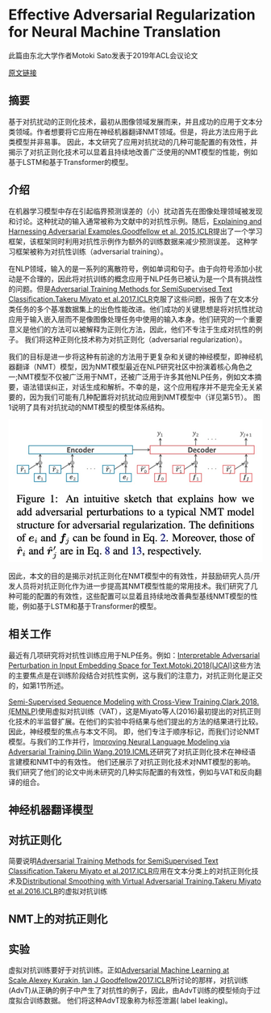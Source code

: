 # Effective Adversarial Regularization for Neural Machine Translation

此篇由东北大学作者Motoki Sato发表于2019年ACL会议论文

[原文链接](https://www.aclweb.org/anthology/P19-1020)

## 摘要



基于对抗扰动的正则化技术，最初从图像领域发展而来，并且成功的应用于文本分类领域。作者想要将它应用在神经机器翻译NMT领域。但是，将此方法应用于此类模型并非易事。 因此，本文研究了应用对抗扰动的几种可能配置的有效性，并揭示了对抗正则化技术可以显着且持续地改善广泛使用的NMT模型的性能，例如基于LSTM和基于Transformer的模型。

## 介绍

在机器学习模型中存在引起临界预测误差的（小）扰动首先在图像处理领域被发现和讨论。这种扰动的输入通常被称为文献中的对抗性示例。随后，[Explaining and Harnessing Adversarial Examples.Goodfellow et al. 2015.ICLR](https://arxiv.org/abs/1412.6572)提出了一个学习框架，该框架同时利用对抗性示例作为额外的训练数据来减少预测误差。 这种学习框架被称为对抗性训练（adversarial training）。

在NLP领域，输入的是一系列的离散符号，例如单词和句子。由于向符号添加小扰动是不合理的，因此将对抗训练的概念应用于NLP任务已被认为是一个具有挑战性的问题。但是[Adversarial Training Methods for SemiSupervised Text Classification.Takeru Miyato et al.2017.ICLR]()克服了这些问题，报告了在文本分类任务的多个基准数据集上的出色性能改进。他们成功的关键思想是将对抗性扰动应用于输入嵌入层而不是像图像处理任务中使用的输入本身。他们研究的一个重要意义是他们的方法可以被解释为正则化方法，因此，他们不专注于生成对抗性的例子。 我们将这种正则化技术称为对抗正则化（adversarial regularization）。

我们的目标是进一步将这种有前途的方法用于更复杂和关键的神经模型，即神经机器翻译（NMT）模型，因为NMT模型最近在NLP研究社区中扮演着核心角色之一;NMT模型不仅被广泛用于NMT，还被广泛用于许多其他NLP任务，例如文本摘要，语法错误纠正，对话生成和解析。不幸的是，这个应用程序并不是完全无关紧要的，因为我们可能有几种配置将对抗扰动应用到NMT模型中（详见第5节）。 图1说明了具有对抗扰动的NMT模型的模型体系结构。

![1.jpg](./adver_regula_NMT/1.jpg)

因此，本文的目的是揭示对抗正则化在NMT模型中的有效性，并鼓励研究人员/开发人员将对抗正则化作为进一步提高其NMT模型性能的常用技术。我们研究了几种可能的配置的有效性，这些配置可以显着且持续地改善典型基线NMT模型的性能，例如基于LSTM和基于Transformer的模型。

## 相关工作

最近有几项研究将对抗性训练应用于NLP任务。例如：[Interpretable Adversarial Perturbation in Input Embedding Space for Text.Motoki.2018(IJCAI)](http://export.arxiv.org/pdf/1805.02917)这些方法的主要焦点是在训练阶段结合对抗性实例，这与我们的注意力，对抗正则化是正交的，如第1节所述。

[Semi-Supervised Sequence Modeling with Cross-View Training.Clark.2018.(EMNLP)](https://arxiv.org/pdf/1809.08370.pdf)使用虚拟对抗训练（VAT），这是Miyato等人(2016)最初提出的对抗正则化技术的半监督扩展。在他们的实验中将结果与他们提出的方法的结果进行比较。 因此，神经模型的焦点与本文不同。 即，他们专注于顺序标记，而我们讨论NMT模型。与我们的工作并行，[Improving Neural Language Modeling via Adversarial Training.Dilin Wang.2019.ICML](https://arxiv.org/pdf/1906.03805.pdf)还研究了对抗正则化技术在神经语言建模和NMT中的有效性。 他们还展示了对抗正则化技术对NMT模型的影响。 我们研究了他们的论文中尚未研究的几种实际配置的有效性，例如与VAT和反向翻译的组合。

## 神经机器翻译模型

## 对抗正则化

简要说明[Adversarial Training Methods for SemiSupervised Text Classification.Takeru Miyato et al.2017.ICLR]()应用在文本分类上的对抗正则化技术及[Distributional
Smoothing with Virtual Adversarial Training.Takeru Miyato et al.2016.ICLR]()的虚拟对抗训练

## NMT上的对抗正则化

## 实验

虚拟对抗训练要好于对抗训练。正如[Adversarial Machine Learning at Scale.Alexey Kurakin, Ian J Goodfellow2017.ICLR](https://arxiv.org/pdf/1611.01236.pdf)所讨论的那样，对抗训练(AdvT)从正确的例子中产生了对抗性的例子，因此，由AdvT训练的模型倾向于过度拟合训练数据。 他们将这种AdvT现象称为标签泄漏( label leaking)。